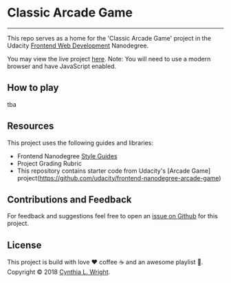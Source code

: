 
# Classic Arcade Game
--------

This repo serves as a home for the 'Classic Arcade Game' project in the Udacity [Frontend Web Development](https://www.udacity.com/course/front-end-web-developer-nanodegree--nd001) Nanodegree. 

You may view the live project [here](https://cynsdaemon.github.io/classic-arcade-game/). Note: You will need to use a modern browser and have JavaScript enabled. 

How to play
--------
tba

Resources
--------

This project uses the following guides and libraries:

- Frontend Nanodegree [Style Guides](https://github.com/udacity/frontend-nanodegree-styleguide)
- Project Grading Rubric 
- This repository contains starter code from Udacity's [Arcade Game] project(https://github.com/udacity/frontend-nanodegree-arcade-game)
 
Contributions and Feedback
--------

For feedback and suggestions feel free to open an [issue on Github](https://github.com/cynsdaemon/classic-arcade-game/issues) for this project.


License
--------

This project is build with love :heart: coffee :coffee: and an awesome playlist :musical_note:. Copyright &copy; 2018 [Cynthia L. Wright](https://www.cynthialanel.com).


